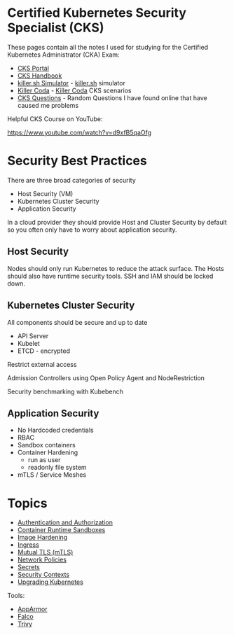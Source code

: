 # Certified Kubernetes Security Specialist (CKS)

These pages contain all the notes I used for studying for the Certified Kubernetes Administrator (CKA) Exam:

- [CKS Portal](https://trainingportal.linuxfoundation.org/learn/dashboard/)
- [CKS Handbook](https://docs.linuxfoundation.org/tc-docs/certification/lf-handbook2)
- [killer.sh Simulator](./killer.md) - [killer.sh](https://killer.sh) simulator
- [Killer Coda](./killercoda.md) - [Killer Coda](https://killercoda.com/killer-shell-cks) CKS scenarios
- [CKS Questions](./questions.md) - Random Questions I have found online that have caused me problems

Helpful CKS Course on YouTube:

https://www.youtube.com/watch?v=d9xfB5qaOfg

# Security Best Practices

There are three broad categories of security

- Host Security (VM)
- Kubernetes Cluster Security
- Application Security

In a cloud provider they should provide Host and Cluster Security by default so you often only have to worry about application security.

## Host Security

Nodes should only run Kubernetes to reduce the attack surface. The Hosts should also have runtime security tools. SSH and IAM should be locked down.

## Kubernetes Cluster Security

All components should be secure and up to date
- API Server
- Kubelet
- ETCD - encrypted

Restrict external access

Admission Controllers using Open Policy Agent and NodeRestriction

Security benchmarking with Kubebench

## Application Security

- No Hardcoded credentials
- RBAC
- Sandbox containers
- Container Hardening
  - run as user
  - readonly file system
- mTLS / Service Meshes

# Topics

- [Authentication and Authorization](./topics/authentication.md)
- [Container Runtime Sandboxes](./topics/containerruntimes.md)
- [Image Hardening](./topics/imagehardening.md)
- [Ingress](./topics/ingress.md)
- [Mutual TLS (mTLS)](./topics/mtls.md)
- [Network Policies](./topics/networkpolicies.md)
- [Secrets](./topics/secrets.md)
- [Security Contexts](./topics/securitycontexts.md)
- [Upgrading Kubernetes](./topics/upgrade.md)

Tools:
- [AppArmor](./topics/apparmor.md)
- [Falco](./topics/falco.md)
- [Trivy](./topics/trivy.md)